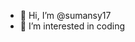 - 👋 Hi, I’m @sumansy17
- 👀 I’m interested in coding


<!---
sumansy17/sumansy17 is a ✨ special ✨ repository because its `README.md` (this file) appears on your GitHub profile.
You can click the Preview link to take a look at your changes.
--->
